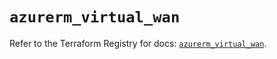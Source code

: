 # `azurerm_virtual_wan`

Refer to the Terraform Registry for docs: [`azurerm_virtual_wan`](https://registry.terraform.io/providers/hashicorp/azurerm/3.107.0/docs/resources/virtual_wan).
